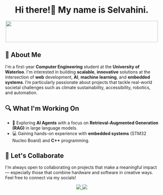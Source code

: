 <h1 align="center">Hi there!👋 My name is Selvahini.</h1>

<p align="center">
<img width="500" height="70" src="https://github.com/user-attachments/assets/04035f6d-8c7d-4fdc-ba96-9a59b6de737e">
</p>

## 💬 About Me
I'm a first-year **Computer Engineering** student at the **University of Waterloo**. I'm interested in building **scalable**, **innovative** solutions at the intersection of **web** development, **AI**, **machine learning**, and **embedded systems**. I’m particularly passionate about projects that tackle real-world societal challenges such as climate sustainability, accessibility, robotics, and automation.

## 🔍 What I'm Working On
- 🤖 Exploring **AI Agents** with a focus on **Retrieval-Augmented Generation (RAG)** in large language models.
- 💻 Gaining hands-on experience with **embedded systems** (STM32 Nucleo Board) and **C++** programming.

## 🤝 Let's Collaborate
I'm always open to collaborating on projects that make a meaningful impact — especially those that combine hardware and software in creative ways. Feel free to connect via my socials!

<div align="center">
  <a href="selvahinik10@gmail.com">
    <img src="https://img.shields.io/badge/Gmail-333333?style=for-the-badge&logo=gmail&logoColor=red" />
  </a>
  <a href="https://www.linkedin.com/in/selvahini-kamalarajan/" target="_blank">
    <img src="https://img.shields.io/badge/LinkedIn-0077B5?style=for-the-badge&logo=linkedin&logoColor=white" target="_blank" />
  </a>
</div>
